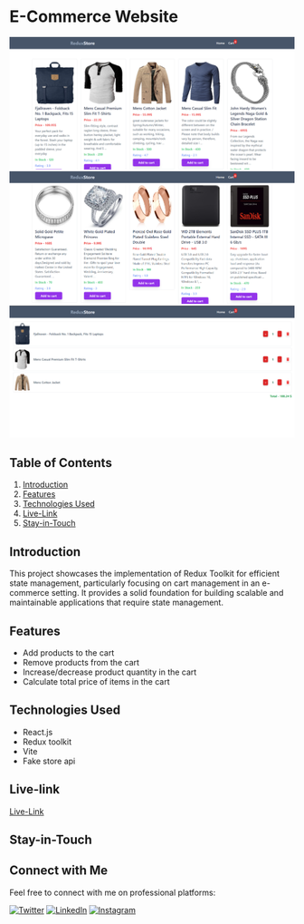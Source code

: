 # E-Commerce Website 
![sample website image1](./public/images/web1.png)
![sample website image2](./public/images/web2.png)
![sample website image2](./public/images/web3.png)



## Table of Contents

1. [Introduction](#introduction)
2. [Features](#features)
3. [Technologies Used](#technologies-used)
4. [Live-Link](#Live-link)
5. [Stay-in-Touch](#Stay-in-Touch)

## Introduction

This project showcases the implementation of Redux Toolkit for efficient state management, particularly focusing on cart management in an e-commerce setting. It provides a solid foundation for building scalable and maintainable applications that require state management.

## Features

- Add products to the cart
- Remove products from the cart
- Increase/decrease product quantity in the cart
- Calculate total price of items in the cart

## Technologies Used

- React.js
- Redux toolkit 
- Vite 
- Fake store api


## Live-link

[Live-Link](https://redux-store-project.netlify.app/)

## Stay-in-Touch

## Connect with Me

Feel free to connect with me on professional platforms:

[![Twitter](https://img.shields.io/badge/Twitter-rohith_m_kira-00acee?style=for-the-badge&logo=twitter&logoColor=white)](https://twitter.com/rohith_m_kira)
[![LinkedIn](https://img.shields.io/badge/LinkedIn-rohith_kira-0077b5?style=for-the-badge&logo=linkedin&logoColor=white)](https://www.linkedin.com/in/rohith-kira-bab309267/)
[![Instagram](https://img.shields.io/badge/Instagram-rohith_codes-e4405f?style=for-the-badge&logo=instagram&logoColor=white)](https://www.instagram.com/rohith_codes/)
